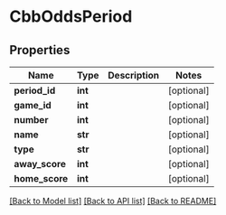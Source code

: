 # CbbOddsPeriod

## Properties
Name | Type | Description | Notes
------------ | ------------- | ------------- | -------------
**period_id** | **int** |  | [optional] 
**game_id** | **int** |  | [optional] 
**number** | **int** |  | [optional] 
**name** | **str** |  | [optional] 
**type** | **str** |  | [optional] 
**away_score** | **int** |  | [optional] 
**home_score** | **int** |  | [optional] 

[[Back to Model list]](../README.md#documentation-for-models) [[Back to API list]](../README.md#documentation-for-api-endpoints) [[Back to README]](../README.md)

